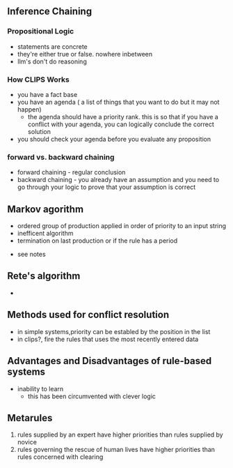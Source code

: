 ## Inference Chaining

### Propositional Logic
- statements are concrete
- they're either true or false. nowhere inbetween
- llm's don't do reasoning

### How CLIPS Works
- you have a fact base
- you have an agenda ( a list of things that you want to do but it may not happen)
    - the agenda should have a priority rank. this is so that if you have a conflict with your agenda, you can logically conclude the correct solution
- you should check your agenda before you evaluate any proposition

### forward vs. backward chaining
- forward chaining - regular conclusion
- backward chaining - you already have an assumption and you need to go through your logic to prove that your assumption is correct

## Markov agorithm
- ordered group of production applied in order of priority to an input string
- inefficent algorithm
- termination on last production or if the rule has a period
* see notes

## Rete's algorithm
- 

## Methods used for conflict resolution
- in simple systems,priority can be establed by the position in the list
- in clips?, fire the rules that uses the most recently entered data 

## Advantages and Disadvantages of rule-based systems
- inability to learn
    - this has been circumvented with clever logic
## Metarules
1. rules supplied by an expert have higher priorities than rules supplied by novice
2. rules governing the rescue of human lives have higher priorities than rules concerned with clearing